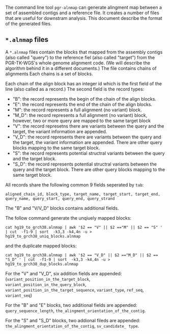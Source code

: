 
The command line tool `pgr-alnmap` can generate alingment map between a set of assembled contigs
and a reference file. It creates a number of files that are useful for downstram analysis.
This document describe the format of the generated files.

## `*.alnmap` files

A `*.alnmap` files contain the blocks that mapped from the assembly contigs (also called "query") to
the reference fiel (also called "target") from the PGR-TK-WGS's whole genome alignment code. (We will
describe the algorithm behind it in a different documents.) The file contains chains of alignments Each
chains is a set of blocks. 

Each chain of the align block has an integer id which is the first field of the line (also called as a 
record.) The second field is the record types:

- "B": the record represents the begin of the chain of the align blocks.
- "E": the record represents the end of the chain of the align blocks.
- "M": the record represents a full alignment (no variant) block.
- "M_D": the record represents a full alignment (no variant) block, however, two or more query are mapped to the same target block
- "V": the record represetns there are variants between the query and the target, the variant information are appended.
- "V_D": the record represents there are variants between the query and the target, the variant information are appended. There are other query  blocks mapping to the same target block.
- "S": the record represents potential structral variants between the query and the target block.
- "S_D": the record represents potential structral variants between the query and the target block. There are other query  blocks mapping to the same target block.

All records share the following common 9 fields seperated by `tab`:

`aligned_chain_id, block_type, target_name, target_start, target_end, query_name, query_start, query_end, query_strand`

The "B" and "V/V_D" blocks contains additional fields.


The follow command generate the unqiuely mapped blocks:

```
cat hg19_to_grch38.alnmap | awk '$2 == "V" || $2 =="M" || $2 == "S" ' | cut  -f1-9 | sort  -k3,3 -k4,4n -u >  hg19_to_grch38_uniq_blocks.alnmap

```

and the duplicate mapped blocks:

```
cat hg19_to_grch38.alnmap | awk '$2 == "V_D" || $2 =="M_D" || $2 == "S_D" ' | cut  -f1-9 | sort  -k3,3 -k4,4n -u >  hg19_to_grch38_dup_blocks.alnmap
```

For the "V" and "V_D", six addition fields are appended:
(`variant_position_in_the_target_block`, `variant_position_in_the_query_block`, `variant_position_in_the_target_sequence`, `variant_type`, `ref_seq`, `variant_seq`)

For the "B" and "E" blocks, two additional fields are appended: `query_sequence_length`, `the_alingment_orientation_of_the_contig`.

For the "S" and "S_D" blocks, two addional fileds are appended: `the_alingment_orientation_of_the_contig`, `sv_candidate_ type`.




